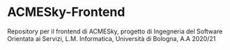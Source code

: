 # ACMESky-Frontend
Repository per il frontend di ACMESky, progetto di Ingegneria del Software Orientata ai Servizi, L.M. Informatica, Università di Bologna, A.A 2020/21
